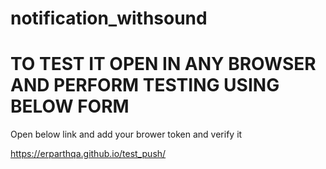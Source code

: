 # notification_withsound

# TO TEST IT OPEN IN ANY BROWSER AND PERFORM TESTING USING BELOW FORM

Open below link and add your brower token and verify it 

https://erparthqa.github.io/test_push/
